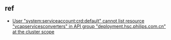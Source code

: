 

## ref
+ [User "system:serviceaccount:crd:default" cannot list resource "vcapservicesconverters" in API group "deployment.hsc.philips.com.cn" at the cluster scope](https://blog.51cto.com/goome/2364702)